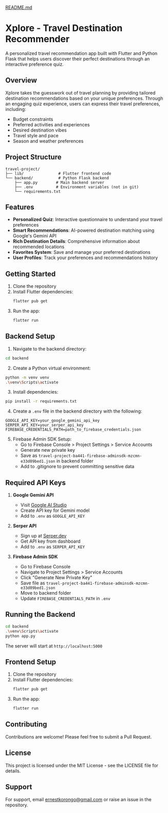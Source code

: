 [README.md](https://github.com/user-attachments/files/21742365/README.md)
# Xplore - Travel Destination Recommender

A personalized travel recommendation app built with Flutter and Python Flask that helps users discover their perfect destinations through an interactive preference quiz.

## Overview

Xplore takes the guesswork out of travel planning by providing tailored destination recommendations based on your unique preferences. Through an engaging quiz experience, users can express their travel preferences, including:

- Budget constraints
- Preferred activities and experiences
- Desired destination vibes
- Travel style and pace
- Season and weather preferences

## Project Structure

```
travel-project/
├── lib/               # Flutter frontend code
└── backend/           # Python Flask backend
    ├── app.py        # Main backend server
    ├── .env          # Environment variables (not in git)
    └── requirements.txt
```

## Features

- **Personalized Quiz**: Interactive questionnaire to understand your travel preferences
- **Smart Recommendations**: AI-powered destination matching using Google's Gemini API
- **Rich Destination Details**: Comprehensive information about recommended locations
- **Favorites System**: Save and manage your preferred destinations
- **User Profiles**: Track your preferences and recommendations history

## Getting Started

1. Clone the repository
2. Install Flutter dependencies:
   ```bash
   flutter pub get
   ```
3. Run the app:
   ```bash
   flutter run
   ```

## Backend Setup

1. Navigate to the backend directory:

```bash
cd backend
```

2. Create a Python virtual environment:

```bash
python -m venv venv
.\venv\Scripts\activate
```

3. Install dependencies:

```bash
pip install -r requirements.txt
```

4. Create a `.env` file in the backend directory with the following:

```env
GOOGLE_API_KEY=your_google_gemini_api_key
SERPER_API_KEY=your_serper_api_key
FIREBASE_CREDENTIALS_PATH=path_to_firebase_credentials.json
```

5. Firebase Admin SDK Setup:
   - Go to Firebase Console > Project Settings > Service Accounts
   - Generate new private key
   - Save as `travel-project-ba441-firebase-adminsdk-mzcmn-e33d09bed1.json` in backend folder
   - Add to .gitignore to prevent committing sensitive data

## Required API Keys

1. **Google Gemini API**

   - Visit [Google AI Studio](https://makersuite.google.com/app/apikey)
   - Create API key for Gemini model
   - Add to `.env` as `GOOGLE_API_KEY`

2. **Serper API**

   - Sign up at [Serper.dev](https://serper.dev)
   - Get API key from dashboard
   - Add to `.env` as `SERPER_API_KEY`

3. **Firebase Admin SDK**
   - Go to Firebase Console
   - Navigate to Project Settings > Service Accounts
   - Click "Generate New Private Key"
   - Save file as `travel-project-ba441-firebase-adminsdk-mzcmn-e33d09bed1.json`
   - Move to backend folder
   - Update `FIREBASE_CREDENTIALS_PATH` in `.env`

## Running the Backend

```bash
cd backend
.\venv\Scripts\activate
python app.py
```

The server will start at `http://localhost:5000`

## Frontend Setup

1. Clone the repository
2. Install Flutter dependencies:
   ```bash
   flutter pub get
   ```
3. Run the app:
   ```bash
   flutter run
   ```

## Contributing

Contributions are welcome! Please feel free to submit a Pull Request.


## License

This project is licensed under the MIT License - see the LICENSE file for details.

## Support

For support, email ernestkorongo@gmail.com or raise an issue in the repository.
